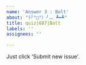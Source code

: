 ```yaml
---
name: 'Answer 3 : Bolt'
about: "(╯°□°）╯︵ ┻━┻"
title: quiz|687|Bolt
labels: ''
assignees: ''

---
```


Just click 'Submit new issue'.
